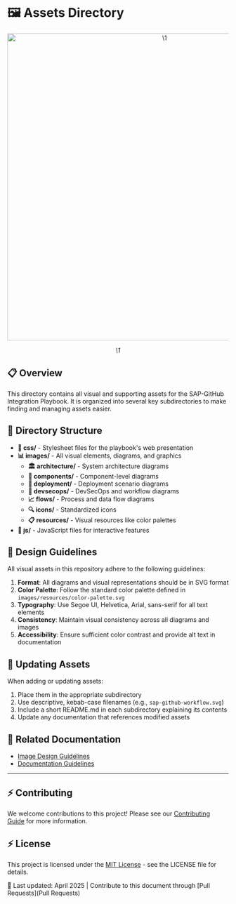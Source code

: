 # 🖼️ Assets Directory

<div align="center" class="svg-container">
  <!-- Using both object and img as fallback for maximum compatibility -->
  <object type="image/svg+xml" data="\1" style="width: 700px; max-width: 100%;" aria-label="\1">
    <img src="\1" alt="\1" width="700" />
  </object>
  
  *\1*
</div>

## 📋 Overview

This directory contains all visual and supporting assets for the SAP-GitHub Integration Playbook. It is organized into several key subdirectories to make finding and managing assets easier.

## 📁 Directory Structure

- **🎨 css/** - Stylesheet files for the playbook's web presentation
- **📊 images/** - All visual elements, diagrams, and graphics
  - **🏛️ architecture/** - System architecture diagrams
  - **🧩 components/** - Component-level diagrams
  - **🚀 deployment/** - Deployment scenario diagrams
  - **🔄 devsecops/** - DevSecOps and workflow diagrams
  - **📈 flows/** - Process and data flow diagrams
  - **🔍 icons/** - Standardized icons
  - **📋 resources/** - Visual resources like color palettes
- **📜 js/** - JavaScript files for interactive features

## 🎨 Design Guidelines

All visual assets in this repository adhere to the following guidelines:

1. **Format**: All diagrams and visual representations should be in SVG format
2. **Color Palette**: Follow the standard color palette defined in `images/resources/color-palette.svg`
3. **Typography**: Use Segoe UI, Helvetica, Arial, sans-serif for all text elements
4. **Consistency**: Maintain visual consistency across all diagrams and images
5. **Accessibility**: Ensure sufficient color contrast and provide alt text in documentation

## 🔄 Updating Assets

When adding or updating assets:

1. Place them in the appropriate subdirectory
2. Use descriptive, kebab-case filenames (e.g., `sap-github-workflow.svg`)
3. Include a short README.md in each subdirectory explaining its contents
4. Update any documentation that references modified assets

## 🔗 Related Documentation

- [Image Design Guidelines](../docs/1-architecture/standards/image-design-guidelines.md)
- [Documentation Guidelines](../DOCUMENTATION_GUIDELINES.md)

---

## ⚡ Contributing

We welcome contributions to this project! Please see our [Contributing Guide](../CONTRIBUTING.md) for more information.

## ⚡ License

This project is licensed under the [MIT License](../LICENSE) - see the LICENSE file for details.

🔄 Last updated: April 2025 | Contribute to this document through [Pull Requests](Pull Requests)
